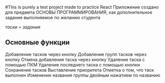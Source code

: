 #This is purely a test project made to practice React
Приложение создано для предмета ОСНОВЫ ПРОГРАММИРОВАНИЯ, как дополнительное задание выполняемое по желанию студента

*таски = задания*
## Основные функции 

  Добавление тасков через кнопку
  Добавление групп тасков через кнопку
  Отмена добавления таска через кнопку
  Удаление таска с помощью ПКМ 
  Удаление последнего таска с помощью кнопки
  Сохранение тасков
  Выставление приоритета
  Отметка о том, что таск выполнен
  Изменение названия группы двойным нажатием по названию
